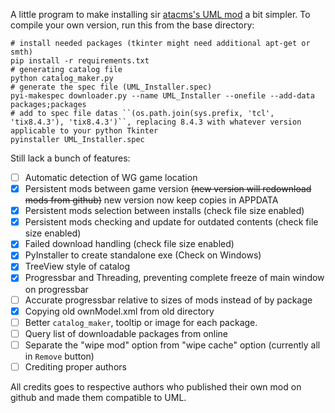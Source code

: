 A little program to make installing sir [atacms's UML mod](http://forum.worldoftanks.eu/index.php?/topic/457839-11000universal-model-loader-uml-change-only-the-appearance-of-your-own-tank/) a bit simpler. To compile your own version, run this from the base directory:

```
# install needed packages (tkinter might need additional apt-get or smth)
pip install -r requirements.txt
# generating catalog file
python catalog_maker.py
# generate the spec file (UML_Installer.spec)
pyi-makespec downloader.py --name UML_Installer --onefile --add-data packages;packages
# add to spec file datas ``(os.path.join(sys.prefix, 'tcl', 'tix8.4.3'), 'tix8.4.3')``, replacing 8.4.3 with whatever version applicable to your python Tkinter
pyinstaller UML_Installer.spec
```

Still lack a bunch of features:
- [ ] Automatic detection of WG game location
- [x] Persistent mods between game version ~~(new version will redownload mods from github)~~ new version now keep copies in APPDATA
- [x] Persistent mods selection between installs (check file size enabled)
- [x] Persistent mods checking and update for outdated contents (check file size enabled)
- [x] Failed download handling (check file size enabled)
- [x] PyInstaller to create standalone exe (Check on Windows)
- [x] TreeView style of catalog
- [x] Progressbar and Threading, preventing complete freeze of main window on progressbar
- [ ] Accurate progressbar relative to sizes of mods instead of by package
- [x] Copying old ownModel.xml from old directory
- [ ] Better `catalog_maker`, tooltip or image for each package.
- [ ] Query list of downloadable packages from online
- [ ] Separate the "wipe mod" option from "wipe cache" option (currently all in `Remove` button)
- [ ] Crediting proper authors

All credits goes to respective authors who published their own mod on github and made them compatible to UML.
